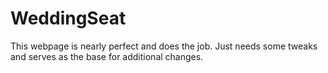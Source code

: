 # WeddingSeat
This webpage is nearly perfect and does the job. Just needs some tweaks and serves as the base for additional changes.

